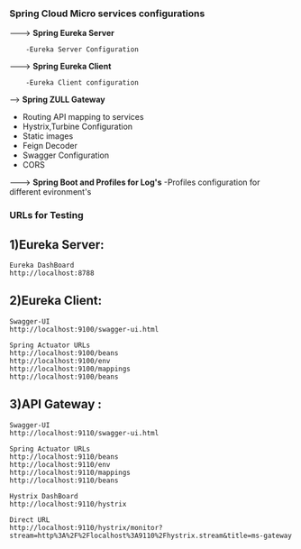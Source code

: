 ### Spring Cloud Micro services configurations

---> **Spring Eureka Server**
	
    	-Eureka Server Configuration

---> **Spring Eureka Client**
		
        -Eureka Client configuration

--> **Spring ZULL Gateway**
- Routing API mapping to services
- 	Hystrix,Turbine Configuration
- 	Static images
- 	Feign Decoder
- 	Swagger  Configuration
- 	CORS


---> **Spring Boot and Profiles for Log's**
	-Profiles configuration for different evironment's


### **URLs for Testing**

## 1)Eureka Server:
	Eureka DashBoard
	http://localhost:8788

## 2)Eureka Client:
	Swagger-UI
	http://localhost:9100/swagger-ui.html
    
    Spring Actuator URLs
    http://localhost:9100/beans
    http://localhost:9100/env
    http://localhost:9100/mappings
    http://localhost:9100/beans
    
## 3)API Gateway :
    Swagger-UI
    http://localhost:9110/swagger-ui.html
    
    Spring Actuator URLs
    http://localhost:9110/beans
    http://localhost:9110/env
    http://localhost:9110/mappings
    http://localhost:9110/beans
    
	Hystrix DashBoard
    http://localhost:9110/hystrix
    
    Direct URL
    http://localhost:9110/hystrix/monitor?stream=http%3A%2F%2Flocalhost%3A9110%2Fhystrix.stream&title=ms-gateway
